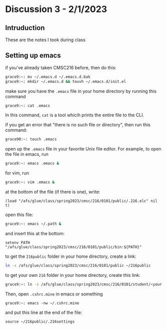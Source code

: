 # Discussion 3 - 2/1/2023

## Intruduction

These are the notes I took during class

## Setting up emacs

if you've already taken CMSC216 before, then do this:

``` bash
grace9:~: mv ~/.emacs.d ~/.emacs.d.bak
grace9:~: mkdir ~/.emacs.d && touvh ~/.emacs.d/init.el

```

make sure you have the `.emacs` file in your home directory by running this command

``` bash
grace9:~: cat .emacs
```

In this command, `cat` is a tool whicih prints the entire file to the CLI. 

if you get an error that "there is no such file or directory", then run this command:

``` bash
grace90:~: touch .emacs
```

open up the `.emacs` file in your favorite Unix file editor. For example, to open the file in emacs, run 

``` bash
grace9:~: emacs .emacs &
```

for vim, run
``` bash
grace9:~: vim .emacs &
```

at the bottom of the file (if there is one), write:

``` emacs lisp
(load "/afs/glue/class/spring2023/cmsc/216/0101/public/.216.elc" nil t)
```

open this file:

``` bash
grace9:~: emacs ~/.path &
```
and insert this at the bottom:

``` 
setenv PATH "/afs/glue/class/spring2023/cmsc/216/0101/public/bin:${PATH}"
```

to get the `216public` folder in your home directory, create a link:

``` bash
ln -s /afs/glue/class/spring2023/cmsc/216/0101/public ~/216public
```

to get your own `216` folder in your home directory, create this link:

``` bash
grace9:~: ln -s /afs/glue/class/spring2023/cmsc/216/0101/student/<your directoryID> ~/216
```

Then, open `.cshrc.mine` in emacs or something
```
grace9:~: emacs -nw ~/.cshrc.mine
```

and put this line at the end of the file:

```
source ~/216public/.216settings
```